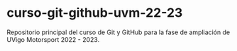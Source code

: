 # curso-git-github-uvm-22-23
Repositorio principal del curso de Git y GitHub para la fase de ampliación de UVigo Motorsport 2022 - 2023.
